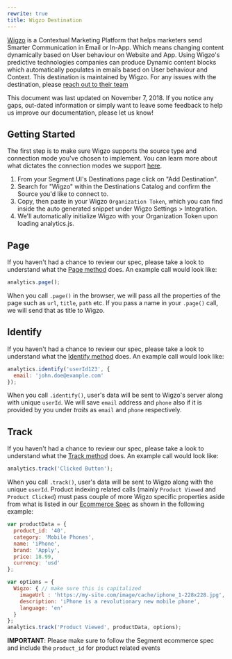 ```yaml
---
rewrite: true
title: Wigzo Destination
---
```


[Wigzo](https://www.wigzo.com/) is a Contextual Marketing Platform that helps marketers send Smarter Communication in Email or In-App.
Which means changing content dynamically based on User behaviour on Website and App.
Using Wigzo's predictive technologies companies can produce Dynamic content blocks which automatically populates in emails based on User behaviour and Context.
This destination is maintained by Wigzo. For any issues with the destination, please [reach out to their team](mailto:support@wigzo.com)

This document was last updated on November 7, 2018.
If you notice any gaps, out-dated information or simply want to leave some feedback to help us improve our documentation, please let us know!

## Getting Started

The first step is to make sure Wigzo supports the source type and connection mode you've chosen to implement. You can learn more about what dictates the connection modes we support [here](https://segment.com/docs/connections/destinations/#connection-modes).

1. From your Segment UI's Destinations page click on "Add Destination".
2. Search for "Wigzo" within the Destinations Catalog and confirm the Source you'd like to connect to.
3. Copy, then paste in your Wigzo `Organization Token`, which you can find inside the auto generated snippet under Wigzo Settings > Integration.
4. We'll automatically initialize Wigzo with your Organization Token upon loading analytics.js.

## Page

If you haven't had a chance to review our spec, please take a look to understand what the [Page method](https://segment.com/docs/connections/spec/page/) does. An example call would look like:

```javascript
analytics.page();
```

When you call `.page()` in the browser, we will pass all the properties of the page such as `url`, `title`, `path` etc. If you pass a name in your `.page()` call, we will send that as title to Wigzo.

## Identify

If you haven't had a chance to review our spec, please take a look to understand what the [Identify method](https://segment.com/docs/connections/spec/identify/) does. An example call would look like:

```javascript
analytics.identify('userId123', {
  email: 'john.doe@example.com'
});
```

When you call `.identify()`, user's data will be sent to Wigzo's server along with unique `userId`. We will save `email` address and `phone` also if it is provided by you under *traits* as `email` and `phone` respectively.

## Track

If you haven't had a chance to review our spec, please take a look to understand what the [Track method](https://segment.com/docs/connections/spec/track/) does. An example call would look like:

```javascript
analytics.track('Clicked Button');
```

When you call `.track()`, user's data will be sent to Wigzo along with the unique `userId`.
Product indexing related calls (mainly `Product Viewed` and `Product Clicked`) must pass couple of more Wigzo specific properties aside from what is listed in our [Ecommerce Spec](/docs/connections/spec/ecommerce/v2/) as shown in the following example:

```js
var productData = {
  product_id: '40',
  category: 'Mobile Phones',
  name: 'iPhone',
  brand: 'Apply',
  price: 18.99,
  currency: 'usd'
};

var options = {
  Wigzo: { // make sure this is capitalized
    imageUrl : 'https://my-site.com/image/cache/iphone_1-228x228.jpg',
    description: 'iPhone is a revolutionary new mobile phone',
    language: 'en'
  }
};
analytics.track('Product Viewed', productData, options);
```

**IMPORTANT**: Please make sure to follow the Segment ecommerce spec and include the `product_id` for product related events
